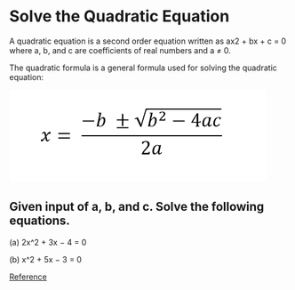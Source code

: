 # Solve the Quadratic Equation

A quadratic equation is a second order equation written as ax2 + bx + c = 0 where a, b, and c are coefficients of real numbers and a ≠ 0.

The quadratic formula is a general formula used for solving the quadratic equation:

![alt text](image.png)

## Given input of a, b, and c. Solve the following equations.
(a) 2x^2 + 3x − 4 = 0

(b) x^2 + 5x − 3 = 0

[Reference](https://www.sciencedirect.com/topics/mathematics/quadratic-equation#:~:text=A%20quadratic%20equation%20is%20a,numbers%20and%20a%E2%89%A00.)
